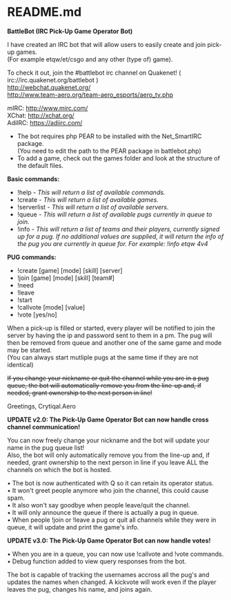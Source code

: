 # README.md
<b>BattleBot (IRC Pick-Up Game Operator Bot)</b>

I have created an IRC bot that will allow users to easily create and join pick-up games.  
(For example etqw/et/csgo and any other (type of) game).

To check it out, join the #battlebot irc channel on Quakenet! ( irc://irc.quakenet.org/battlebot )   
http://webchat.quakenet.org/   
http://www.team-aero.org/team-aero_esports/aero_tv.php  
  
mIRC: http://www.mirc.com/   
XChat: http://xchat.org/  
AdiIRC: https://adiirc.com/
  
- The bot requires php PEAR to be installed with the Net_SmartIRC package.  
  (You need to edit the path to the PEAR package in battlebot.php)
- To add a game, check out the games folder and look at the structure of the default files.
   
    
<b>Basic commands:</b>
- !help - <i>This will return a list of available commands.</i>  
- !create - <i>This will return a list of available games.</i>   
- !serverlist - <i>This will return a list of available servers.</i>   
- !queue - <i>This will return a list of available pugs currently in queue to join.</i>  
- !info - <i>This will return a list of teams and their players, currently signed up for a pug. If no additional values are supplied, it will return the info of the pug you are currently in queue for. For example: !info etqw 4v4 </i>  
    
<b>PUG commands:</b>  
- !create [game] [mode] [skill] [server]  
- !join [game] [mode] [skill] [team#]  
- !need  
- !leave  
- !start  
- !callvote [mode] [value]  
- !vote [yes/no]  
  
When a pick-up is filled or started, every player will be notified to join the server by having the ip and password sent to them in a pm. The pug will then be removed from queue and another one of the same game and mode may be started.  
(You can always start mutliple pugs at the same time if they are not identical)  
  
<s>If you change your nickname or quit the channel while you are in a pug queue, the bot will automatically remove you from the line-up and, if needed, grant ownership to the next person in line!</s>  
  
Greetings, Crytiqal.Aero  
  
<b>UPDATE v2.0: The Pick-Up Game Operator Bot can now handle cross channel communication!</b>  
  
You can now freely change your nickname and the bot will update your name in the pug queue list!  
Also, the bot will only automatically remove you from the line-up and, if needed, grant ownership to the next person in line if you leave ALL the channels on which the bot is hosted.  
  
• The bot is now authenticated with Q so it can retain its operator status.  
• It won't greet people anymore who join the channel, this could cause spam.  
• It also won't say goodbye when people leave/quit the channel.  
• It will only announce the queue if there is actually a pug in queue.  
• When people !join or !leave a pug or quit all channels while they were in queue, it will update and print the game's info.  
  
<b>UPDATE v3.0: The Pick-Up Game Operator Bot can now handle votes!</b>  
  
• When you are in a queue, you can now use !callvote and !vote commands.
• Debug function added to view query responses from the bot.
  
The bot is capable of tracking the usernames accross all the pug's and updates the names when changed. A kickvote will work even if the player leaves the pug, changes his name, and joins again.  
   
   
